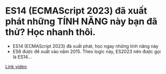# ES14 (ECMAScript 2023) đã xuất phát những TÍNH NĂNG này bạn đã thử? Học nhanh thôi.

- ES14 (ECMAScript 2023) đã xuất phát, học ngay những tính năng này
- ES6 được đề xuất vào năm 2015. Theo logic này, ES2023 nên được gọi là ES14...

[Link video](https://s.net.vn/uAhi)
